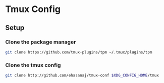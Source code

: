 # Tmux Config

## Setup

### Clone the package manager
```sh
git clone https://github.com/tmux-plugins/tpm ~/.tmux/plugins/tpm
```

### Clone the tmux config
```sh
git clone http://github.com/ehasanaj/tmux-conf $XDG_CONFIG_HOME/tmux
```
